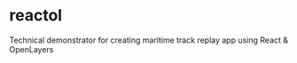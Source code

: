 # reactol
Technical demonstrator for creating maritime track replay app using React &amp; OpenLayers
